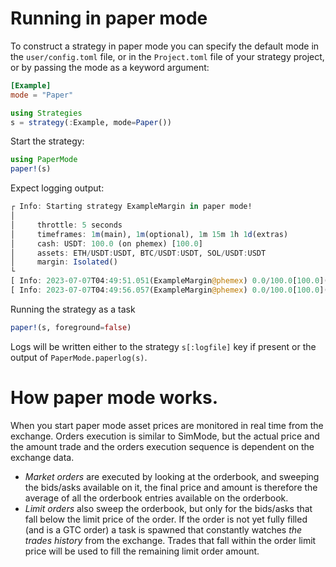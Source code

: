 # Running in paper mode
To construct a strategy in paper mode you can specify the default mode in the `user/config.toml` file, or in the `Project.toml` file of your strategy project, or by passing the mode as a keyword argument:

``` toml
[Example]
mode = "Paper"
```

``` julia
using Strategies
s = strategy(:Example, mode=Paper())
```

Start the strategy:

``` julia
using PaperMode
paper!(s)
```

Expect logging output:

``` julia
┌ Info: Starting strategy ExampleMargin in paper mode!
│ 
│     throttle: 5 seconds
│     timeframes: 1m(main), 1m(optional), 1m 15m 1h 1d(extras)
│     cash: USDT: 100.0 (on phemex) [100.0]
│     assets: ETH/USDT:USDT, BTC/USDT:USDT, SOL/USDT:USDT
│     margin: Isolated()
└     
[ Info: 2023-07-07T04:49:51.051(ExampleMargin@phemex) 0.0/100.0[100.0](USDT), orders: 0/0(+/-) trades: 0/0/0(L/S/Q)
[ Info: 2023-07-07T04:49:56.057(ExampleMargin@phemex) 0.0/100.0[100.0](USDT), orders: 0/0(+/-) trades: 0/0/0(L/S/Q)
```

Running the strategy as a task

``` julia
paper!(s, foreground=false)
```

Logs will be written either to the strategy `s[:logfile]` key if present or the output of `PaperMode.paperlog(s)`.

# How paper mode works.
When you start paper mode asset prices are monitored in real time from the exchange. Orders execution is similar to SimMode, but the actual price and the amount trade and the orders execution sequence is dependent on the exchange data. 

- *Market orders* are executed by looking at the orderbook, and sweeping the bids/asks available on it, the final price and amount is therefore the average of all the orderbook entries available on the orderbook.
- *Limit orders* also sweep the orderbook, but only for the bids/asks that fall below the limit price of the order. If the order is not yet fully filled (and is a GTC order) a task is spawned that constantly watches _the trades history_ from the exchange. Trades that fall within the order limit price will be used to fill the remaining limit order amount. 
